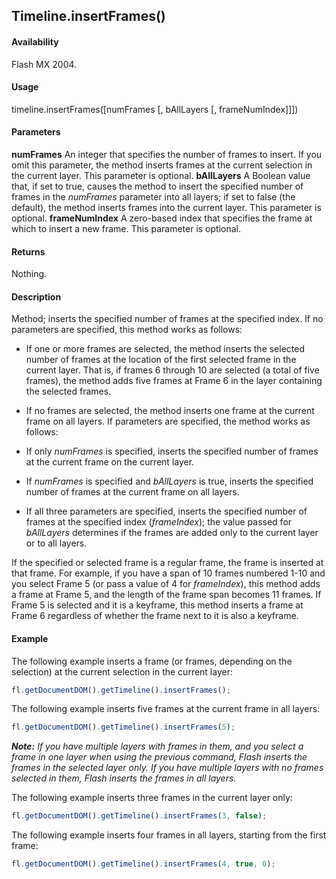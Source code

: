## Timeline.insertFrames()

#### Availability

Flash MX 2004.

#### Usage

timeline.insertFrames(\[numFrames \[, bAllLayers \[, frameNumIndex\]\]\])

#### Parameters

**numFrames** An integer that specifies the number of frames to insert. If you omit this parameter, the method inserts frames at the current selection in the current layer. This parameter is optional.
**bAllLayers** A Boolean value that, if set to true, causes the method to insert the specified number of frames in the *numFrames* parameter into all layers; if set to false (the default), the method inserts frames into the current layer. This parameter is optional.
**frameNumIndex** A zero-based index that specifies the frame at which to insert a new frame. This parameter is optional.

#### Returns

Nothing.

#### Description

Method; inserts the specified number of frames at the specified index. If no parameters are specified, this method works as follows:

- If one or more frames are selected, the method inserts the selected number of frames at the location of the first selected frame in the current layer. That is, if frames 6 through 10 are selected (a total of five frames), the method adds five frames at Frame 6 in the layer containing the selected frames.

- If no frames are selected, the method inserts one frame at the current frame on all layers. If parameters are specified, the method works as follows:

- If only *numFrames* is specified, inserts the specified number of frames at the current frame on the current layer.

- If *numFrames* is specified and *bAllLayers* is true, inserts the specified number of frames at the current frame on all layers.

- If all three parameters are specified, inserts the specified number of frames at the specified index (*frameIndex*); the value passed for *bAllLayers* determines if the frames are added only to the current layer or to all layers.

If the specified or selected frame is a regular frame, the frame is inserted at that frame. For example, if you have a span of 10 frames numbered 1-10 and you select Frame 5 (or pass a value of 4 for *frameIndex*), this method adds a frame at Frame 5, and the length of the frame span becomes 11 frames. If Frame 5 is selected and it is a keyframe, this method inserts a frame at Frame 6 regardless of whether the frame next to it is also a keyframe.

#### Example

The following example inserts a frame (or frames, depending on the selection) at the current selection in the current layer:

```javascript
fl.getDocumentDOM().getTimeline().insertFrames();
```

The following example inserts five frames at the current frame in all layers:

```javascript
fl.getDocumentDOM().getTimeline().insertFrames(5);
```

***Note:** If you have multiple layers with frames in them, and you select a frame in one layer when using the previous command, Flash inserts the frames in the selected layer only. If you have multiple layers with no frames selected in them, Flash inserts the frames in all layers.*

The following example inserts three frames in the current layer only:

```javascript
fl.getDocumentDOM().getTimeline().insertFrames(3, false);
```

The following example inserts four frames in all layers, starting
from the first frame:

```javascript
fl.getDocumentDOM().getTimeline().insertFrames(4, true, 0);
```
